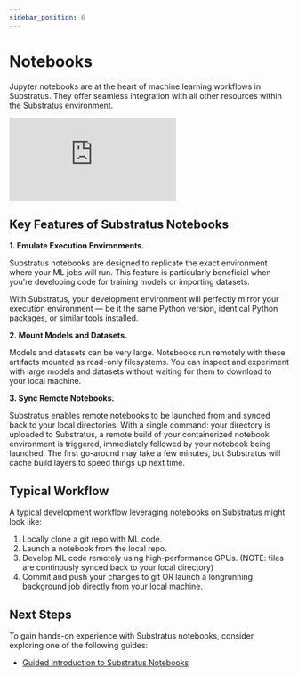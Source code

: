 ```yaml
---
sidebar_position: 6
---
```


# Notebooks

Jupyter notebooks are at the heart of machine learning workflows in Substratus. They offer seamless integration with all other resources within the Substratus environment.

<div class="video-container">
  <iframe class="video" src="https://www.youtube-nocookie.com/embed/0_PWl6vjqdE" title="YouTube video player" frameborder="0" allow="accelerometer; autoplay; clipboard-write; encrypted-media; gyroscope; picture-in-picture; web-share" allowfullscreen></iframe>
</div>


## Key Features of Substratus Notebooks

**1. Emulate Execution Environments.**

Substratus notebooks are designed to replicate the exact environment where your ML jobs will run. This feature is particularly beneficial when you're developing code for training models or importing datasets. 

With Substratus, your development environment will perfectly mirror your execution environment — be it the same Python version, identical Python packages, or similar tools installed.

**2. Mount Models and Datasets.**

Models and datasets can be very large. Notebooks run remotely with these artifacts mounted as read-only filesystems. You can inspect and experiment with large models and datasets without waiting for them to download to your local machine.

**3. Sync Remote Notebooks.**

Substratus enables remote notebooks to be launched from and synced back to your local directories. With a single command: your directory is uploaded to Substratus, a remote build of your containerized notebook environment is triggered, immediately followed by your notebook being launched. The first go-around may take a few minutes, but Substratus will cache build layers to speed things up next time.

## Typical Workflow

A typical development workflow leveraging notebooks on Substratus might look like:

1. Locally clone a git repo with ML code.
2. Launch a notebook from the local repo.
3. Develop ML code remotely using high-performance GPUs. (NOTE: files are continously synced back to your local directory)
4. Commit and push your changes to git OR launch a longrunning background job directly from your local machine.

## Next Steps

To gain hands-on experience with Substratus notebooks, consider exploring one of the following guides:

* [Guided Introduction to Substratus Notebooks](guides/intro-to-notebooks)
